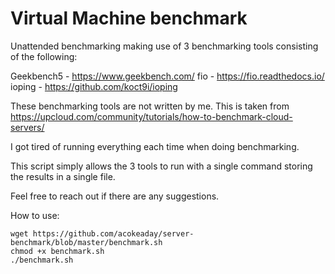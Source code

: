 # Virtual Machine benchmark


Unattended benchmarking making use of 3 benchmarking tools consisting of the following: 

Geekbench5 - https://www.geekbench.com/
fio - https://fio.readthedocs.io/
ioping - https://github.com/koct9i/ioping

These benchmarking tools are not written by me. This is taken from https://upcloud.com/community/tutorials/how-to-benchmark-cloud-servers/

I got tired of running everything each time when doing benchmarking.

This script simply allows the 3 tools to run with a single command storing the results in a single file. 

Feel free to reach out if there are any suggestions.

How to use: 

	wget https://github.com/acokeaday/server-benchmark/blob/master/benchmark.sh
	chmod +x benchmark.sh
	./benchmark.sh
